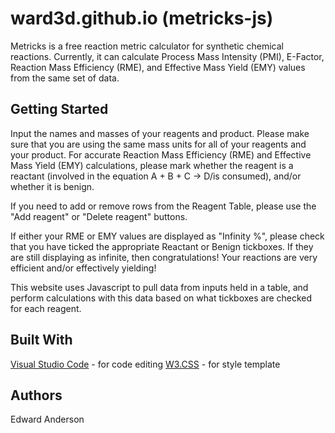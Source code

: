 # ward3d.github.io (metricks-js)

Metricks is a free reaction metric calculator for synthetic chemical reactions. Currently, it can calculate Process Mass Intensity (PMI), E-Factor, Reaction Mass Efficiency (RME), and Effective Mass Yield (EMY) values from the same set of data.

## Getting Started

Input the names and masses of your reagents and product. Please make sure that you are using the same mass units for all of your reagents and your product. For accurate Reaction Mass Efficiency (RME) and Effective Mass Yield (EMY) calculations, please mark whether the reagent is a reactant (involved in the equation A + B + C -> D/is consumed), and/or whether it is benign.

If you need to add or remove rows from the Reagent Table, please use the "Add reagent" or "Delete reagent" buttons. 

If either your RME or EMY values are displayed as "Infinity %", please check that you have ticked the appropriate Reactant or Benign tickboxes. If they are still displaying as infinite, then congratulations! Your reactions are very efficient and/or effectively yielding!

This website uses Javascript to pull data from inputs held in a table, and perform calculations with this data based on what tickboxes are checked for each reagent. 

## Built With

[Visual Studio Code](https://code.visualstudio.com/) - for code editing
[W3.CSS](https://www.w3schools.com/w3css/w3css_templates.asp) - for style template

## Authors

Edward Anderson
